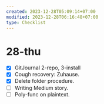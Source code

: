 ```yaml
---
created: 2023-12-28T05:09:14+07:00
modified: 2023-12-28T06:16:48+07:00
type: Checklist
---
```


# 28-thu

- [x] GitJournal 2-repo, 3-install
- [x] Cough recovery: Zuhause.
- [x] Delete folder procedure.
- [ ] Writing Medium story.
- [ ] Poly-func on plaintext.
